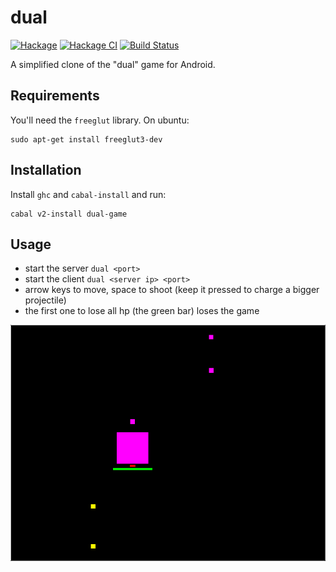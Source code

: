 # dual

[![Hackage](https://img.shields.io/hackage/v/dual-game.svg)](https://hackage.haskell.org/package/dual-game)
[![Hackage CI](https://matrix.hackage.haskell.org/api/v2/packages/dual-game/badge)](https://matrix.hackage.haskell.org/package/dual-game)
[![Build Status](https://travis-ci.org/fgaz/dual.svg?branch=master)](https://travis-ci.org/fgaz/dual)

A simplified clone of the "dual" game for Android.

## Requirements

You'll need the `freeglut` library. On ubuntu:

```
sudo apt-get install freeglut3-dev
```

## Installation

Install `ghc` and `cabal-install` and run:

```
cabal v2-install dual-game
```

## Usage

* start the server `dual <port>`
* start the client `dual <server ip> <port>`
* arrow keys to move, space to shoot (keep it pressed to charge a bigger projectile)
* the first one to lose all hp (the green bar) loses the game

![screenshot](screenshot.png)
